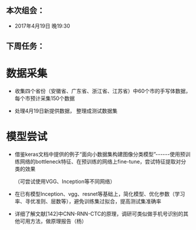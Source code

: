 ## 本次组会： 
- 2017年4月19日  晚19:30

## 下周任务：

# 数据采集

- 收集四个省份（安徽省、广东省、浙江省、江苏省）中60个市的手写体数据，每个市预计采集150个数据

- 处理4月19日新提供数据， 整理成测试数据集

# 模型尝试

- 借鉴keras文档中提供的例子“面向小数据集构建图像分类模型”------使用预训练网络的bottleneck特征、在预训练的网络上fine-tune，尝试特征提取对分类的效果
  
   （可尝试使用VGG、Inception等不同网络）

- 在已有模型Inception、vgg、resnet等基础上，简化模型、优化参数（学习率、寻优准则、层数等），避免训练集过拟合，提高测试集准确率

- 详细了解文献[142]中CNN-RNN-CTC的原理，调研可类似做手机号识别的其他可用方法，做原理报告（杨）



